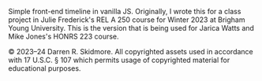 Simple front-end timeline in vanilla JS.
Originally, I wrote this for a class project in Julie Frederick's REL A 250 course for Winter 2023 at Brigham Young University.
This is the version that is being used for Jarica Watts and Mike Jones's HONRS 223 course.

© 2023–24 Darren R. Skidmore. All copyrighted assets used in accordance with 17 U.S.C. § 107 which permits usage of copyrighted material for educational purposes.